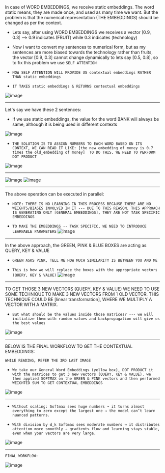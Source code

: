 In case of WORD EMBEDDINGS, we receive static embeddings. The word static means, they are made once, and used as many time we want. But the problem is that the numerical representation (THE EMBEDDINGS) should be changed as per the context.

* Lets say, after using WORD EMBEDDINGS we receives a vector [0.9, 0.3] --> 0.9 indicates (FRUIT) while 0.3 indicates (technology)

* Now i want to convert my sentences to numerical form, but as my sentences are more biased towards the technology rather than fruits, the vector [0.9, 0.3] cannot change dynamically to lets say [0.5, 0.8], so to fix this problem we use `SELF ATTENTION`

* `NOW SELF ATTENTION WILL PROVIDE US contextual embeddings RATHER THAN static embeddings`

* `IT TAKES static embeddings & RETURNS contextual embeddings`  

![image](https://github.com/user-attachments/assets/e46f23ad-372b-435c-b9d3-515b6893188c)


---------------------

Let's say we have these 2 sentences:

* If we use static embeddings, the value for the word BANK will always be same, although it is being used in different contexts
  
![image](https://github.com/user-attachments/assets/f9c23d95-a6c4-4e27-a26e-d07224a5ff07)

* `THE SOLUTION IS TO ASSIGN NUMBERS TO EACH WORD BASED ON ITS CONTEXT, WE CAN READ IT LIKE: [the new_embedding of money is 0.7 times the old_embedding of money]  TO DO THIS, WE NEED TO PERFORM DOT PRODUCT`

![image](https://github.com/user-attachments/assets/8be6f83a-a823-4f31-b07d-bb0f1bba7846)

--------------------

![image](https://github.com/user-attachments/assets/d5a156a5-c274-4042-b161-827da85a85a7)
![image](https://github.com/user-attachments/assets/67afc6cd-1e04-4fca-9d08-16f7522a2f46)



---------------------------

The above operation can be executed in parallel:

* ``NOTE: THERE IS NO LEARNING IN THIS PROCESS BECAUSE THERE ARE NO WEIGHTS/BIASES INVOLVED IN IT --- DUE TO THIS REASON, THIS APPROACH IS GENERATING ONLY [GENERAL EMBEDDINGS], THEY ARE NOT TASK SPECIFIC EMBEDDINGS``

* ``TO MAKE THE EMBEDDINGS -- TASK SPECIFIC, WE NEED TO INTRODUCE LEARNABLE PARAMETERS``
![image](https://github.com/user-attachments/assets/f30f8658-0d33-49a0-abb8-837262e9ed2a)


-------------------------

In the above approach, the GREEN, PINK & BLUE BOXES are acting as QUERY, KEY & VALUE

* ``GREEN ASKS PINK, TELL ME HOW MUCH SIMILARITY IS BETWEEN YOU AND ME``

* ``This is how we will replace the boxes with the appropriate vectors (QUERY, KEY & VALUE)``
![image](https://github.com/user-attachments/assets/0754e12b-fcf4-40c5-ae24-fdfb53d1e781)

----------------------

TO GET THOSE 3 NEW VECTORS (QUERY, KEY & VALUE) WE NEED TO USE SOME TECHNIQUE TO MAKE 3 NEW VECTORS FROM 1 OLD VECTOR. THIS TECHNIQUE COULD BE [linear transformation], WHERE WE MULTIPLY A VECTOR WITH A MATRIX.

* ``But what should be the values inside those matrices? --- we will initialize them with random values and backpropagation will give us the best values``

![image](https://github.com/user-attachments/assets/92e68792-176c-4281-95b3-aaa338c4b9ac)

----------------------

BELOW IS THE FINAL WORKFLOW TO GET THE CONTEXTUAL EMBEDDINGS:

``WHILE READING, REFER THE 3RD LAST IMAGE``

* ``We take our General Word Embeddings (yellow box), DOT PRODUCT it with the matrices to get 3 new vectors (QUERY, KEY & VALUE), we then applied SOFTMAX on the GREEN & PINK vectors and then performed WEIGHTED SUM TO GET CONTEXTUAL EMBEDDINGS``

![image](https://github.com/user-attachments/assets/03b4f342-d77e-4f05-a1f0-e1da9f0f4b98)

----------------------

* ``Without scaling: Softmax sees huge numbers → it turns almost everything to zero except the largest one → the model can’t learn nuanced patterns.``

* ``With division by d_k Softmax sees moderate numbers → it distributes attention more smoothly → gradients flow and learning stays stable, even when your vectors are very large.``

![image](https://github.com/user-attachments/assets/e7fa6225-0420-428c-9ed5-dc50c14ab624)


-----------------

``FINAL WORKFLOW:``

![image](https://github.com/user-attachments/assets/02a03155-590f-4cae-ab22-6ebcd73d790d)



